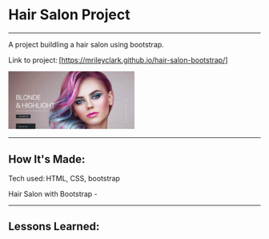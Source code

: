# Hair Salon Project


****

A project buildling a hair salon using bootstrap.

Link to project: [https://mrileyclark.github.io/hair-salon-bootstrap/]

<img src="https://github.com/mrileyclark/hair-salon-bootstrap/blob/main/hairsalon.png" width="50%" height="30%">


****

## How It's Made: 

Tech used: HTML, CSS, bootstrap

Hair Salon with Bootstrap - 

****

 ## Lessons Learned: 





